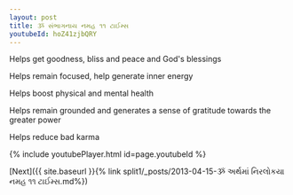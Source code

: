 ```yaml
---
layout: post
title: ૐ સંભાગનાય નમહ ૧૧ ટાઈમ્સ
youtubeId: hoZ41zjbQRY
---
```

 
 
Helps get goodness, bliss and peace and God's blessings
 
Helps remain focused, help generate inner energy 
 
Helps boost physical and mental health 
 
Helps remain grounded and generates a sense of gratitude towards the greater power 
 
Helps reduce bad karma
 
 
 
 


{% include youtubePlayer.html id=page.youtubeId %}
 
[Next]({{ site.baseurl }}{% link  split1/_posts/2013-04-15-ૐ અર્થમાં નિરલોકયા નમહ ૧૧ ટાઈમ્સ.md%})
 
